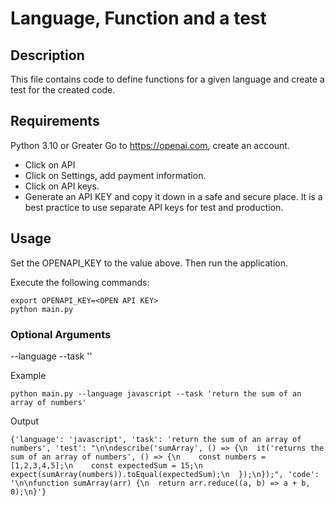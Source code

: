 # Language, Function and a test

## Description

This file contains code to define functions for a given language and create a test for the created code.

## Requirements

Python 3.10 or Greater
Go to https://openai.com, create an account.
- Click on API
- Click on Settings, add payment information.
- Click on API keys.
- Generate an API KEY and copy it down in a safe and secure place.  It is a best practice to use separate API keys for test and production.

## Usage

Set the OPENAPI_KEY to the value above.  Then run the application. 

Execute the following commands:
```
export OPENAPI_KEY=<OPEN API KEY>
python main.py 
```

### Optional Arguments

--language <language> 
--task '<description of function desired>'

Example
```
python main.py --language javascript --task 'return the sum of an array of numbers'
```

Output
```
{'language': 'javascript', 'task': 'return the sum of an array of numbers', 'test': "\n\ndescribe('sumArray', () => {\n  it('returns the sum of an array of numbers', () => {\n    const numbers = [1,2,3,4,5];\n    const expectedSum = 15;\n    expect(sumArray(numbers)).toEqual(expectedSum);\n  });\n});", 'code': '\n\nfunction sumArray(arr) {\n  return arr.reduce((a, b) => a + b, 0);\n}'}
```